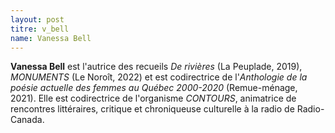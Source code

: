 ```yaml
---
layout: post
titre: v_bell
name: Vanessa Bell
---
```

**Vanessa Bell** est l'autrice des recueils *De rivières* (La Peuplade, 2019), *MONUMENTS* (Le Noroît, 2022) et est codirectrice de l'*Anthologie de la poésie actuelle des femmes au Québec 2000-2020* (Remue-ménage, 2021). Elle est codirectrice de l'organisme *CONTOURS*, animatrice de rencontres littéraires, critique et chroniqueuse culturelle à la radio de Radio-Canada.